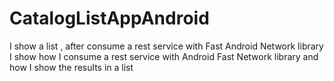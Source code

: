 # CatalogListAppAndroid
I show a list , after consume a rest service with Fast Android Network library
I show how I consume a rest service with Android Fast Network library and how I show the results in a list
